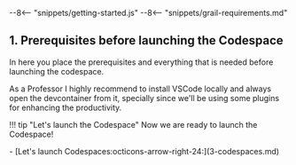 --8<-- "snippets/getting-started.js"
--8<-- "snippets/grail-requirements.md"

## 1. Prerequisites before launching the Codespace
In here you place the prerequisites and everything that is needed before launching the codespace.




As a Professor I highly recommend to install VSCode locally and always open the devcontainer from it, specially since we'll be using some plugins for enhancing the productivity. 


!!! tip "Let's launch the Codespace"
    Now we are ready to launch the Codespace!


<div class="grid cards" markdown>
- [Let's launch Codespaces:octicons-arrow-right-24:](3-codespaces.md)
</div>
